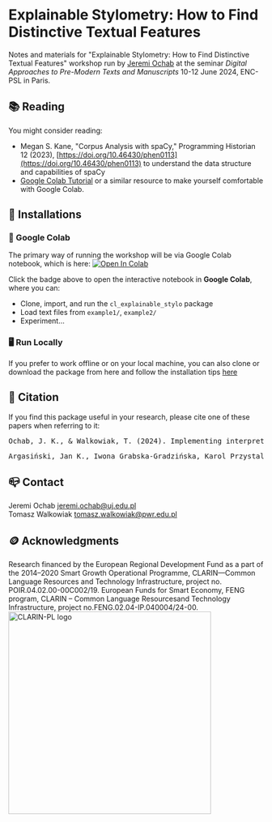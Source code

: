 # Explainable Stylometry: How to Find Distinctive Textual Features
Notes and materials for "Explainable Stylometry: How to Find Distinctive Textual Features" workshop run by [Jeremi Ochab](https://cs.if.uj.edu.pl/jeremi/index_EN.html)
at the seminar *Digital Approaches to Pre-Modern Texts and Manuscripts* 10-12 June 2024, ENC-PSL in Paris.

## 📚 Reading  
<!-- All the suggested readings are available in 
We also created a [syllabus of references used in the coursepack and suggested further reading](https://github.com/JoannaBy/DHSI2024-DIY/blob/main/before_the_course/reading.md) (note that the latter list might grow to reflect our discussions during the course).
-->
You might consider reading:

- Megan S. Kane, "Corpus Analysis with spaCy," Programming Historian 12 (2023), [https://doi.org/10.46430/phen0113](https://doi.org/10.46430/phen0113)
to understand the data structure and capabilities of spaCy
- [Google Colab Tutorial](https://www.tutorialspoint.com/google_colab/index.htm) or a similar resource
to make yourself comfortable with Google Colab.

## 🔨 Installations
### 🚀 Google Colab
The primary way of running the workshop will be via Google Colab notebook, which is here: [![Open In Colab](https://colab.research.google.com/assets/colab-badge.svg)](https://colab.research.google.com/github/remolek/Wshop-ExplainableStylo/blob/main/notebooks/ExplainableStylo_Colab_Template.ipynb)


Click the badge above to open the interactive notebook in **Google Colab**, where you can:
- Clone, import, and run the `cl_explainable_stylo` package
- Load text files from `example1/`, `example2/`
- Experiment...

### 🖥️ Run Locally 
If you prefer to work offline or on your local machine,
you can also clone or download the package from here and follow the installation tips [here](https://github.com/remolek/Wshop-ExplainableStylo/blob/main/installations.md)

<!-- ## Useful links ...  -->

## 🔖 Citation
If you find this package useful in your research, please cite one of these papers when referring to it: 
<pre>
Ochab, J. K., & Walkowiak, T. (2024). Implementing interpretable models in stylometric analysis. In Digital Humanities 2024: Conference Abstracts. Washington, D.C.: George Mason University (GMU).
</pre>

<pre>
Argasiński, Jan K., Iwona Grabska-Gradzińska, Karol Przystalski, Jeremi K. Ochab, and Tomasz Walkowiak. ‘Stylometric Analysis of Large Language Model-Generated Commentaries in the Context of Medical Neuroscience’. In Computational Science – ICCS 2024, edited by Leonardo Franco, Clélia de Mulatier, Maciej Paszynski, Valeria V. Krzhizhanovskaya, Jack J. Dongarra, and Peter M. A. Sloot, 281–95. Cham: Springer Nature Switzerland, 2024. https://doi.org/10.1007/978-3-031-63775-9_20.
</pre>

## 📪 Contact
Jeremi Ochab jeremi.ochab@uj.edu.pl\
Tomasz Walkowiak tomasz.walkowiak@pwr.edu.pl

## 🪙 Acknowledgments

Research financed by the European Regional Development Fund as a part of the 2014–2020 Smart Growth Operational Programme, CLARIN—Common Language Resources and Technology Infrastructure, project no. POIR.04.02.00-00C002/19.
European Funds for Smart Economy, FENG program, CLARIN – Common Language Resourcesand Technology Infrastructure, project no.FENG.02.04-IP.040004/24-00.
<img src="https://clarin-pl.eu/_nuxt/img/Logo-horizontal.ce66992.svg" alt="CLARIN-PL logo" width="400"/>
